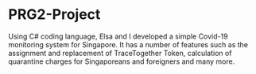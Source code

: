 # PRG2-Project
Using C# coding language, Elsa and I developed a simple Covid-19 monitoring system for Singapore. It has a number of features such as the assignment and replacement of TraceTogether Token, calculation of quarantine charges for Singaporeans and foreigners and many more.
